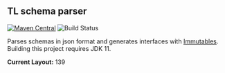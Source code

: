 ## TL schema parser


[![Maven Central](https://img.shields.io/maven-central/v/io.github.telegram4j/tl-parser.svg?style=flat-square)](https://search.maven.org/artifact/io.github.telegram4j/tl-parser)
![Build Status](https://github.com/Telegram4J/tl-parser/actions/workflows/build.yml/badge.svg?branch=master)

Parses schemas in json format and generates interfaces with [Immutables](http://immutables.github.io/).
Building this project requires JDK 11.

**Current Layout:** 139
